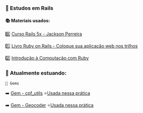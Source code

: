 
### 💎 Estudos em Rails

#### 📚 Materiais usados:

0️⃣ [Curso Rails 5x - Jackson Perreira](https://www.udemy.com/course/rubyonrails-5x/learn/lecture/10913358#content)

1️⃣ [Livro Ruby on Rails - Coloque sua aplicação web nos trilhos](https://github.com/free-educa/books/blob/main/books/Ruby%20on%20Rails%20-%20coloque%20sua%20aplicacao%20web%20nos%20trilhos%20-%20Casa%20do%20Codigo.pdf)

2️⃣ [Introdução à Computação com Ruby](https://www.casadocodigo.com.br/products/livro-aprendendo-computacao-ruby)


### 📖 Atualmente estuando:

    🥇 Gems 

➡️ [Gem - cpf_utils](https://rubygems.org/gems/cpf_utils)
  ⭐[Usada nessa prática](https://github.com/srtapoe/estudos-rails/blob/main/cpf.rb)
  
 ➡️ [Gem - Geocoder](https://github.com/alexreisner/geocoder)
   ⭐[Usada nessa prática](https://github.com/srtapoe/estudos-rails/blob/main/geolocalizacao.rb)
